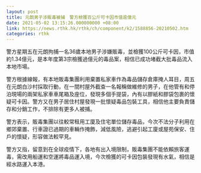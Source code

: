 ```yaml
---
layout: post
title: 元朗男子涉販毒被捕　警方檢獲百公斤可卡因市值逾億元
date: 2021-05-02 13:15:26.000000000 +08:00
link: https://news.rthk.hk/rthk/ch/component/k2/1588856-20210502.htm
categories: rthk
---
```


警方星期五在元朗拘捕一名36歲本地男子涉嫌販毒，並檢獲100公斤可卡因，市值約1.34億元，是本年度第3宗檢獲過億元的毒品案，相信已成功堵截大批毒品流入本地市場。

警方根據線報，有本地販毒集團利用棄置私家車作為毒品儲存倉庫掩人耳目，周五在元朗白沙村採取行動，在一間村屋外截查一名報稱做維修的男子，在他管有和停泊現場的兩架私家車車尾箱及座位，發現多個手提袋，內有以膠紙和膠袋包裹的懷疑可卡因。警方又在男子居住村屋發現一批懷疑毒品包裝工具，相信他主要負責儲存和分銷工作，不排除有更多人被捕。

警方表示，販毒集團以往較常租用工廈及住宅單位儲存毒品，今次不法分子利用在鄉郊棄置、行車證已過期的車輛作掩飾，減低風險，逃避引起工廈或屋苑保安、住戶的懷疑，形容做法較罕見。

警方又指，留意到在全球疫情下，各地有出入境限制，販毒集團不能依賴旅客運毒，需改用船運和空運將毒品運入境，今次檢獲的可卡因包裝發現有水氣，相信是經水路運入本港。
